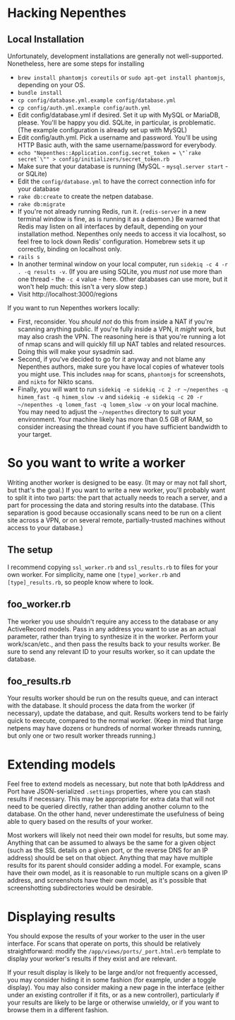 # Hacking Nepenthes

## Local Installation
Unfortunately, development installations are generally not well-supported. Nonetheless, here are some steps for installing 
* `brew install phantomjs coreutils` or `sudo apt-get install phantomjs`, depending on your OS.
* `bundle install`
* `cp config/database.yml.example config/database.yml` 
* `cp config/auth.yml.example config/auth.yml`
* Edit config/database.yml if desired. Set it up with MySQL or MariaDB, please. You'll be happy you did. SQLite, in particular, is problematic. (The example configuration is already set up with MySQL)
* Edit config/auth.yml. Pick a username and password. You'll be using HTTP Basic auth, with the same username/password for everybody.
* ```echo "Nepenthes::Application.config.secret_token = \"`rake secret`\"" > config/initializers/secret_token.rb```
* Make sure that your database is running (MySQL - `mysql.server start` - or SQLite)
* Edit the `config/database.yml` to have the correct connection info for your database
* `rake db:create` to create the netpen database.
* `rake db:migrate`
* If you're not already running Redis, run it. (`redis-server` in a new terminal window is fine, as is running it as a daemon.) Be warned that Redis may listen on all interfaces by default, depending on your installation method. Nepenthes only needs to access it via localhost, so feel free to lock down Redis' configuration. Homebrew sets it up correctly, binding on localhost only.
* `rails s`
* In another terminal window on your local computer, run `sidekiq -c 4 -r . -q results -v`. (If you are using SQLite, you *must not* use more than one thread - the `-c 4` value - here. Other databases can use more, but it won't help much: this isn't a very slow step.)
* Visit http://localhost:3000/regions

If you want to run Nepenthes workers locally:
* First, reconsider. You *should not* do this from inside a NAT if you're scanning anything public. If you're fully inside a VPN, it *might* work, but may also crash the VPN. The reasoning here is that you're running a lot of nmap scans and will quickly fill up NAT tables and related resources. Doing this will make your sysadmin sad.
* Second, if you've decided to go for it anyway and not blame any Nepenthes authors, make sure you have local copies of whatever tools you might use. This includes `nmap` for scans, `phantomjs` for screenshots, and `nikto` for Nikto scans.
* Finally, you will want to run `sidekiq -e sidekiq -c 2 -r ~/nepenthes -q himem_fast -q himem_slow -v` and `sidekiq -e sidekiq -c 20 -r ~/nepenthes -q lomem_fast -q lomem_slow -v` on your local machine. You may need to adjust the `~/nepenthes` directory to suit your environment. Your machine likely has more than 0.5 GB of RAM, so consider increasing the thread count if you have sufficient bandwidth to your target.

# So you want to write a worker

Writing another worker is designed to be easy. (It may or may not fall short, but that's the goal.) If you want to write a new worker, you'll probably want to split it into two parts: the part that actually needs to reach a server, and a part for processing the data and storing results into the database. (This separation is good because occasionally scans need to be run on a client site across a VPN, or on several remote, partially-trusted machines without access to your database.)

## The setup

I recommend copying `ssl_worker.rb` and `ssl_results.rb` to files for your own worker. For simplicity, name one `[type]_worker.rb` and `[type]_results.rb`, so people know where to look. 

## foo_worker.rb

The worker you use shouldn't require any access to the database or any ActiveRecord models. Pass in any address you want to use as an actual parameter, rather than trying to synthesize it in the worker. Perform your work/scan/etc., and then pass the results back to your results worker. Be sure to send any relevant ID to your results worker, so it can update the database.

## foo_results.rb

Your results worker should be run on the results queue, and can interact with the database. It should process the data from the worker (if necessary), update the database, and quit. Results workers tend to be fairly quick to execute, compared to the normal worker. (Keep in mind that large netpens may have dozens or hundreds of normal worker threads running, but only one or two result worker threads running.)

# Extending models

Feel free to extend models as necessary, but note that both IpAddress and Port have JSON-serialized `.settings` properties, where you can stash results if necessary. This may be appropriate for extra data that will not need to be queried directly, rather than adding another column to the database. On the other hand, never underestimate the usefulness of being able to query based on the results of your worker.

Most workers will likely not need their own model for results, but some may. Anything that can be assumed to always be the same for a given object (such as the SSL details on a given port, or the reverse DNS for an IP address) should be set on that object. Anything that may have multiple results for its parent should consider adding a model. For example, scans have their own model, as it is reasonable to run multiple scans on a given IP address, and screenshots have their own model, as it's possible that screenshotting subdirectories would be desirable.

# Displaying results

You should expose the results of your worker to the user in the user interface. For scans that operate on ports, this should be relatively straightforward: modify the `/app/views/ports/_port.html.erb` template to display your worker's results if they exist and are relevant.

If your result display is likely to be large and/or not frequently accessed, you may consider hiding it in some fashion (for example, under a toggle display). You may also consider making a new page in the interface (either under an existing controller if it fits, or as a new controller), particularly if your results are likely to be large or otherwise unwieldy, or if you want to browse them in a different fashion.
